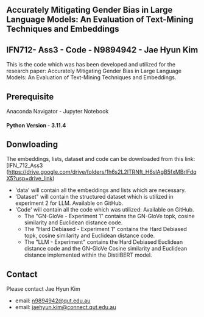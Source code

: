 ## Accurately Mitigating Gender Bias in Large Language Models: An Evaluation of Text-Mining Techniques and Embeddings
## IFN712- Ass3 - Code - N9894942 - Jae Hyun Kim
This is the code which was has been developed and utilized for the research paper: Accurately Mitigating Gender Bias in Large Language Models: An Evaluation of Text-Mining Techniques and Embeddings. 


## Prerequisite
Anaconda Navigator - Jupyter Notebook
#### Python Version - 3.11.4

## Donwloading
The embeddings, lists, dataset and code can be downloaded from this link: [IFN_712_Ass3 (https://drive.google.com/drive/folders/1h6s2L2lTRNft_H6slAgB5fxMBrlFdqX5?usp=drive_link)

- 'data' will contain all the embeddings and lists which are necessary.
- 'Dataset" will contain the structured dataset which is utilized in experiment 2 for LLM. Available on GitHub.
- 'Code' will contain all the code which was utilized: Available on GitHub.
  - The "GN-GloVe - Experiment 1" contains the GN-GloVe topk, cosine similarity and Euclidean distance code.
  - The "Hard Debiased - Experiment 1" contains the Hard Debiased topk, cosine similarity and Euclidean distance code.
  - The "LLM - Experiment" contains the Hard Debiased Euclidean distance code and the GN-GloVe Cosine similarity and Euclidean distance implemented within the DistilBERT model.

## Contact
Please contact Jae Hyun Kim
- email: n9894942@qut.edu.au
- email: jaehyun.kim@connect.qut.edu.au
